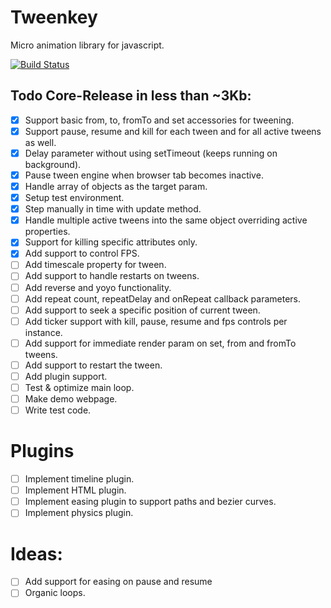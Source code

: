 # Tweenkey
Micro animation library for javascript.

[![Build Status](https://travis-ci.org/radixzz/Tweenkey.svg?branch=master)](https://travis-ci.org/radixzz/Tweenkey)

## Todo Core-Release in less than ~3Kb:
- [x] Support basic from, to, fromTo and set accessories for tweening.
- [x] Support pause, resume and kill for each tween and for all active tweens as well.
- [x] Delay parameter without using setTimeout (keeps running on background).
- [x] Pause tween engine when browser tab becomes inactive.
- [x] Handle array of objects as the target param.
- [x] Setup test environment.
- [x] Step manually in time with update method.
- [x] Handle multiple active tweens into the same object overriding active properties.
- [x] Support for killing specific attributes only.
- [x] Add support to control FPS.
- [ ] Add timescale property for tween.
- [ ] Add support to handle restarts on tweens.
- [ ] Add reverse and yoyo functionality.
- [ ] Add repeat count, repeatDelay and onRepeat callback parameters.
- [ ] Add support to seek a specific position of current tween.
- [ ] Add ticker support with kill, pause, resume and fps controls per instance.
- [ ] Add support for immediate render param on set, from and fromTo tweens.
- [ ] Add support to restart the tween.
- [ ] Add plugin support.
- [ ] Test & optimize main loop.
- [ ] Make demo webpage.
- [ ] Write test code.

# Plugins
- [ ] Implement timeline plugin.
- [ ] Implement HTML plugin.
- [ ] Implement easing plugin to support paths and bezier curves.
- [ ] Implement physics plugin.

# Ideas:
- [ ] Add support for easing on pause and resume
- [ ] Organic loops.
